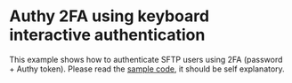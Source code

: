 # Authy 2FA using keyboard interactive authentication

This example shows how to authenticate SFTP users using 2FA (password + Authy token). Please read the [sample code](./main.go), it should be self explanatory.
